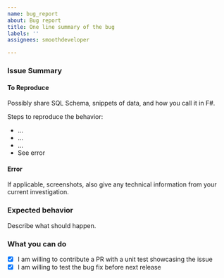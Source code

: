 ```yaml
---
name: bug_report
about: Bug report
title: One line summary of the bug
labels: ''
assignees: smoothdeveloper

---
```


### Issue Summary 


#### To Reproduce

Possibly share SQL Schema, snippets of data, and how you call it in F#.

Steps to reproduce the behavior:
* ...
* ...
* ...
* See error

#### Error

If applicable, screenshots, also give any technical information from your current investigation.

### Expected behavior

Describe what should happen.

### What you can do

* [x] I am willing to contribute a PR with a unit test showcasing the issue
* [x] I am willing to test the bug fix before next release
